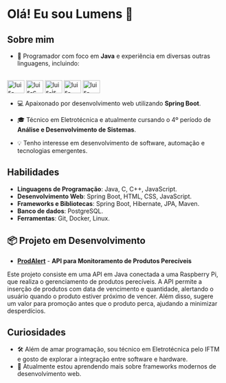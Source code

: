 # Olá! Eu sou Lumens 👋

## Sobre mim

- 🔭 Programador com foco em **Java** e experiência em diversas outras linguagens, incluindo:
<div style="display: inline_block"><br>
  <img align="center" alt="luis-cplusplus" height="30" width="40" src="https://cdn.jsdelivr.net/gh/devicons/devicon/icons/cplusplus/cplusplus-original.svg">
  <img align="center" alt="luis-c" height="30" width="40" src="https://cdn.jsdelivr.net/gh/devicons/devicon/icons/c/c-original.svg">
  <img align="center" alt="luis-js" height="30" width="40" src="https://cdn.jsdelivr.net/gh/devicons/devicon/icons/javascript/javascript-original.svg">
  <img align="center" alt="luis-html" height="30" width="40" src="https://cdn.jsdelivr.net/gh/devicons/devicon/icons/html5/html5-original.svg">
  <img align="center" alt="luis-css" height="30" width="40" src="https://cdn.jsdelivr.net/gh/devicons/devicon/icons/css3/css3-original.svg">
</div>
  
- 💻 Apaixonado por desenvolvimento web utilizando **Spring Boot**.

- 🎓 Técnico em Eletrotécnica e atualmente cursando o 4º período de **Análise e Desenvolvimento de Sistemas**.

- 💡 Tenho interesse em desenvolvimento de software, automação e tecnologias emergentes.

## Habilidades

- **Linguagens de Programação**: Java, C, C++, JavaScript.
- **Desenvolvimento Web**: Spring Boot, HTML, CSS, JavaScript.
- **Frameworks e Bibliotecas**: Spring Boot, Hibernate, JPA, Maven.
- **Banco de dados**: PostgreSQL.
- **Ferramentas**: Git, Docker, Linux.

## 📦 Projeto em Desenvolvimento

- [**ProdAlert**](#) -
**API para Monitoramento de Produtos Perecíveis**

Este projeto consiste em uma API em Java conectada a uma Raspberry Pi, que realiza o gerenciamento de produtos perecíveis. A API permite a inserção de produtos com data de vencimento e quantidade, alertando o usuário quando o produto estiver próximo de vencer. Além disso, sugere um valor para promoção antes que o produto perca, ajudando a minimizar desperdícios.


## Curiosidades

- 🛠️ Além de amar programação, sou técnico em Eletrotécnica pelo IFTM e gosto de explorar a integração entre software e hardware.
- 🌱 Atualmente estou aprendendo mais sobre frameworks modernos de desenvolvimento web.

